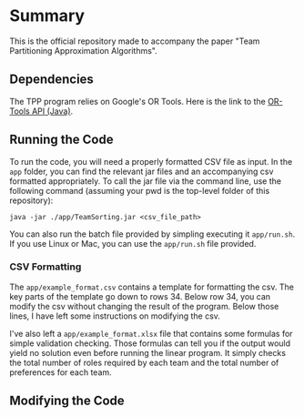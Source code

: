 # Summary
This is the official repository made to accompany the paper "Team 
Partitioning Approximation Algorithms".

## Dependencies
The TPP program relies on Google's OR Tools. Here is the link to the 
[OR-Tools API (Java)](https://or-tools.github.io/docs/javadoc/index.html).

## Running the Code
To run the code, you will need a properly formatted CSV file as input. In 
the `app` folder, you can find the relevant jar files and an accompanying 
csv formatted appropriately. To call the jar file via the command line, use 
the following command (assuming your pwd is the top-level folder of this 
repository):

``java -jar ./app/TeamSorting.jar <csv_file_path>``

You can also run the batch file provided by simpling executing it 
`app/run.sh`. If you use Linux or Mac, you can use the 
`app/run.sh` file provided.

### CSV Formatting
The `app/example_format.csv` contains a template for formatting the csv. The 
key parts of the template go down to rows 34. Below row 34, you can modify 
the csv without changing the result of the program. Below those lines, I 
have left some instructions on modifying the csv.

I've also left a `app/example_format.xlsx` file that contains some formulas 
for simple validation checking. Those formulas can tell you if the output 
would yield no solution even before running the linear program. It simply 
checks the total number of roles required by each team and the total number 
of preferences for each team.

## Modifying the Code


